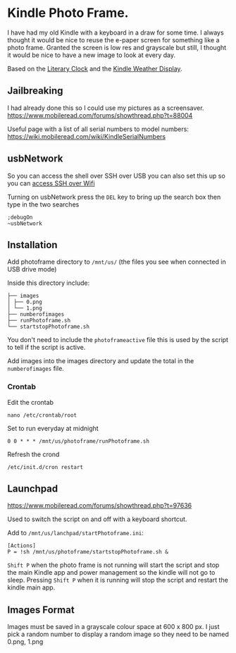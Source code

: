 # Kindle Photo Frame.

I have had my old Kindle with a keyboard in a draw for some time. I always thought it would be nice to reuse the e-paper screen for something like a photo frame. Granted the screen is low res and grayscale but still, I thought it would be nice to have a new image to look at every day.

Based on the [Literary Clock](https://www.instructables.com/id/Literary-Clock-Made-From-E-reader/) and the [Kindle Weather Display](https://mpetroff.net/2012/09/kindle-weather-display/).

## Jailbreaking

I had already done this so I could use my pictures as a screensaver.
https://www.mobileread.com/forums/showthread.php?t=88004

Useful page with a list of all serial numbers to model numbers:
https://wiki.mobileread.com/wiki/KindleSerialNumbers

## usbNetwork
So you can access the shell over SSH over USB you can also set this up so you can [access SSH over Wifi](https://www.turnkeylinux.org/blog/kindle-root)

Turning on usbNetwork press the `DEL` key to bring up the search box then type in the two searches
```
;debugOn
~usbNetwork
```

## Installation

Add photoframe directory to `/mnt/us/` (the files you see when connected in USB drive mode)

Inside this directory include:
```
├── images
│ ├── 0.png
│ └── 1.png
├── numberofimages
├── runPhotoframe.sh
└── startstopPhotoframe.sh
```

You don't need to include the `photoframeactive` file this is used by the script to tell if the script is active.

Add images into the images directory and update the total in the `numberofimages` file.

### Crontab 

Edit the crontab
```
nano /etc/crontab/root
```
Set to run everyday at midnight
```
0 0 * * * /mnt/us/photoframe/runPhotoframe.sh
```
Refresh the crond
```
/etc/init.d/cron restart
```

## Launchpad 

https://www.mobileread.com/forums/showthread.php?t=97636

Used to switch the script on and off with a keyboard shortcut.

Add to `/mnt/us/lanchpad/startPhotoframe.ini`:
```
[Actions]
P = !sh /mnt/us/photoframe/startstopPhotoframe.sh &
```

`Shift P` when the photo frame is not running will start the script and stop the main Kindle app and power management so the kindle will not go to sleep. Pressing `Shift P` when it is running will stop the script and restart the kindle main app.

## Images Format

Images must be saved in a grayscale colour space at 600 x 800 px. I just pick a random number to display a random image so they need to be named 0.png, 1.png


